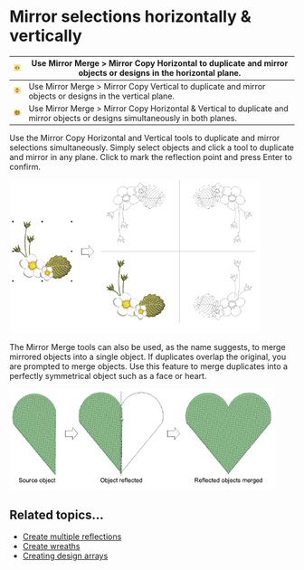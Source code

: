 # Mirror selections horizontally & vertically

| ![MirrorMergeX.png](assets/MirrorMergeX.png)   | Use Mirror Merge > Mirror Copy Horizontal to duplicate and mirror objects or designs in the horizontal plane.                  |
| ---------------------------------------------- | ------------------------------------------------------------------------------------------------------------------------------ |
| ![MirrorMergeY.png](assets/MirrorMergeY.png)   | Use Mirror Merge > Mirror Copy Vertical to duplicate and mirror objects or designs in the vertical plane.                      |
| ![MirrorMergeXY.png](assets/MirrorMergeXY.png) | Use Mirror Merge > Mirror Copy Horizontal & Vertical to duplicate and mirror objects or designs simultaneously in both planes. |

Use the Mirror Copy Horizontal and Vertical tools to duplicate and mirror selections simultaneously. Simply select objects and click a tool to duplicate and mirror in any plane. Click to mark the reflection point and press Enter to confirm.

![productivity00066.png](assets/productivity00066.png)

The Mirror Merge tools can also be used, as the name suggests, to merge mirrored objects into a single object. If duplicates overlap the original, you are prompted to merge objects. Use this feature to merge duplicates into a perfectly symmetrical object such as a face or heart.

![productivity00069.png](assets/productivity00069.png)

## Related topics...

- [Create multiple reflections](Create_multiple_reflections)
- [Create wreaths](Create_wreaths)
- [Creating design arrays](Creating_design_arrays)
